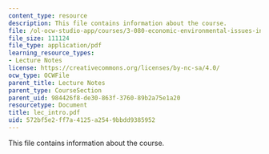 ```yaml
---
content_type: resource
description: This file contains information about the course.
file: /ol-ocw-studio-app/courses/3-080-economic-environmental-issues-in-materials-selection-fall-2005/572bf5e2ff7a4125a2549bbdd9385952_lec_intro.pdf
file_size: 111124
file_type: application/pdf
learning_resource_types:
- Lecture Notes
license: https://creativecommons.org/licenses/by-nc-sa/4.0/
ocw_type: OCWFile
parent_title: Lecture Notes
parent_type: CourseSection
parent_uid: 984426f8-de30-863f-3760-89b2a75e1a20
resourcetype: Document
title: lec_intro.pdf
uid: 572bf5e2-ff7a-4125-a254-9bbdd9385952
---
```

This file contains information about the course.